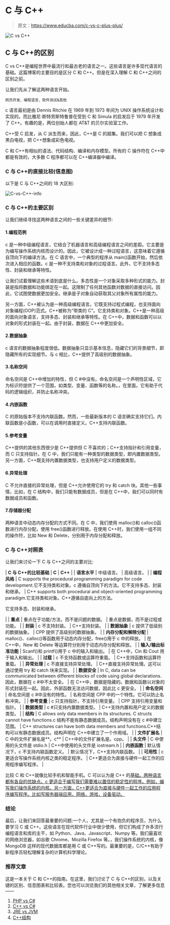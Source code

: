 # C 与 C++

> 原文：<https://www.educba.com/c-vs-c-plus-plus/>

![C vs C++](img/780596cd6094aac94db7a9663bdd77a1.png)



## C 与 C++的区别

C vs C++是编程世界中最流行和最古老的语言之一。这些语言是许多现代语言的基础。这篇博客的主要目的是区分 C 和 C++。但是在深入理解 C 和 C++之间的区别之前。

让我们先从了解这两种语言开始。

<small>网页开发、编程语言、软件测试&其他</small>

c 语言最初是由 Dennis Ritchie 在 1969 年到 1973 年间为 UNIX 操作系统设计和实现的。而比雅尼·斯特劳斯特鲁普在受到 C 和 Simula 的启发后于 1979 年开发了 C++。有趣的是，两位创始人都在 AT&T 的贝尔实验室工作。

C++受 C 启发，从 C 派生而来，因此，C++是 C 的超集。我们可以把 C 想象成黑白电视，把 C++想象成彩色电视。

C 和 C++有相似的语法、代码结构、编译和内存模型。所有的 C 操作符在 C++中都是有效的，大多数 C 程序都可以在 C++编译器中编译。

### C 与 C++的直接比较(信息图)

以下是 C 与 C++之间的 18 大区别:

![C-vs-C++-info](img/66bd45dd5d377850887b8172bf84a8e2.png)



### C 与 C++的主要区别

让我们继续寻找这两种语言之间的一些关键差异的细节:

#### 1.编程范例

c 是一种中级编程语言，它结合了机器语言和高级编程语言之间的差距。它主要是为编写操作系统内核而设计的。因此，它被设计成一种过程语言，这意味着它遵循自顶向下的编译方法。在 C 语言中，一个典型的程序从 main()函数开始，然后依次进入相应的函数。c 是一种不支持类和对象的过程语言。此外，它不支持多态性、封装和继承等特性。

让我们试着理解这些术语到底是什么。多态性是一个对象采取多种形式的能力。封装是指将数据和功能绑定在一起。这限制了任何其他函数对数据的直接访问。因此，它试图使数据更加安全。继承是子对象自动获取其父对象所有属性的能力。

另一方面，C++被认为是一种高级编程语言。它既支持过程式编程，也支持面向对象编程(OOP)范式。C++被称为“带类的 C”。它支持类和对象。C++是一种高级的面向对象语言，支持多态、封装和继承等特性。在 C++中，数据和函数可以以对象的形式封装在一起。由于封装，数据在 C++中更加安全。

#### 2.数据抽象

c 语言的数据抽象程度很低。数据抽象只显示基本信息，隐藏它们的背景细节，即隐藏所有的实现细节。与 c 相比，C++提供了高级别的数据抽象。

#### 3.名称空间

命名空间是 C++中增加的特性，但 C #中没有。命名空间是一个声明性区域，它为标识符提供了一个范围，如类型、变量、函数等的名称。，在里面。它有助于代码的逻辑组织，并防止名称冲突。

#### 4.内嵌函数

C 的原始版本不支持内联函数。然而，一些最新版本的 C 语言确实支持它们。内联函数是小函数，可以在调用时直接定义。C++支持内联函数。

#### 5.参考变量

C++提供的其他东西很少是 C++提供但 C 不喜欢的；C++支持指针和引用变量，而 C 只支持指针。在 C 中，我们只能有一种类型的数据类型，即内置数据类型。另一方面，C++既支持内置数据类型，也支持用户定义的数据类型。

#### 6.异常处理

C 不允许直接的异常处理，但是 C++允许使用它的 try 和 catch 块。其他一些事情，比如，在 C 结构中，我们只能有数据成员，但是在 C++中，我们可以同时有数据成员和函数。

#### 7.存储器分配

两种语言中动态内存分配的方式不同。在 C 中，我们使用 malloc()和 calloc()函数进行内存分配，使用 free()函数进行释放。在使用 C++时，我们使用一组不同的操作符，比如 New 和 Delete，分别用于内存分配和释放。

### C 与 C++对照表

让我们来讨论一下 C 与 C++之间的主要对比:

| **C 与 C++的比较基础** | **C** | **C++** |
| **语言水平** | 中级语言。 | 高级语言。 |
| **编程风格** | C supports the procedural programming paradigm for code development.它不支持类和对象。c 遵循自顶向下的方法。它不支持多态、封装和继承。 | C++ supports both procedural and object-oriented programming paradigm.它支持类和对象。C++遵循自底向上的方法。

它支持多态、封装和继承。

 |
| **重点** | 重点在于功能/方法，而不是问题的数据。 | 重点是数据，而不是过程或功能。 |
| **封装** | c 不支持封装。 | C++支持封装。 |
| **数据抽象** | c 提供了低级别的数据抽象。 | CPP 提供了高级别的数据抽象。 |
| **内存分配和解除分配** | malloc()、calloc()等函数用于动态内存分配，free()用于 c 中的释放。 | 在 C++中，New 和 Delete 等运算符分别用于动态内存分配和释放。 |
| **输入/输出标准功能** | Scanf()和 printf()用于 c 中的输入和输出。 | 在 C++中，Cin 和 Cout 用于输入和输出。 |
| **过载** | c 不支持函数或运算符重载。 | C++支持函数和运算符重载。 |
| **异常处理** | c 不直接支持异常处理。 | C++直接支持异常处理。这可以通过使用 try 和 catch 块来实现。 |
| **数据安全** | In C, data can be communicated between different blocks of code using global declarations.因此，数据在 c #中不太安全。 | 在 C++中，数据是隐藏的。数据和函数以对象的形式封装在一起。因此，外部函数无法访问数据，因此比 c 更安全。 |
| **命名空间** | 命名空间是 c #中没有的特性。 | 名称空间是 CPP 中的一个特性。它可以防止名称冲突。 |
| **参考变量** | c 只支持指针，不支持引用变量。 | CPP 支持引用变量和指针。 |
| **数据类型** | c #只支持内置数据类型。 | C++支持内置和用户定义的数据类型。 |
| **结构** | C allows only data members in its structures. C structs cannot have functions.c 结构不能有静态数据成员。结构声明没有在 c #中建立范围。 | C++ structures can have both data members and functions.C++结构可以有静态数据成员。结构声明在 C++中建立了一个作用域。 |
| **文件扩展名** | C 中的文件扩展名是**。c** | C++中的文件扩展名是。cpp。 |
| **头文件** | C 中使用的头文件是 stdio.h | C++中使用的头文件是 iostream.h |
| **内嵌函数** | 默认情况下，c 不支持内联函数定义。 | 默认情况下，C++支持内联函数。 |
| **可用性** | c 更适合写操作系统内核之类的稳定程序。 | C++更适合为直接与硬件一起工作的应用程序编写程序。 |

比较 C 和 C++就像比较手机和智能手机。C 可以认为是 C++ 的[基础。两种语言都有各自的优缺点。c 更适合于编写我们需要难以置信的稳定性的程序。例如，编写我们操作系统的内核。另一方面，C++更适合为直接与硬件一起工作的应用程序编写程序。比如写服务器端应用，网络，游戏，设备驱动。](https://www.educba.com/features-of-c-plus-plus/)

### 结论

最后，让我们来回答最重要的问题:一个人，尤其是一个有抱负的程序员，为什么要学习 C 或 C++。这些语言在现代软件行业中很少使用，但它们构成了许多流行编程语言和库的主干，如 Python、Java、Javascript、Numpy 等。我们最喜欢的网络浏览器，如谷歌 Chrome、Mozilla Firefox 等。，我们操作系统的内核，像 MongoDB 这样的现代数据库都是用 C 或 C++写的。最重要的是，C/C++有助于新程序员轻松理解复杂的计算机科学理论。

### 推荐文章

这是一本关于 C 和 C++的指南。在这里，我们讨论了 C 与 C++的区别，以及关键的区别、信息图表和比较表。您也可以浏览我们的其他相关文章，了解更多信息——

1.  [PHP vs C#](https://www.educba.com/php-vs-c-sharp/)
2.  [C++ vs C#](https://www.educba.com/c-plus-plus-vs-c-sharp/)
3.  [JRE vs JVM](https://www.educba.com/jre-vs-jvm/)
4.  [C++结构](https://www.educba.com/c-plus-plus-struct/)





